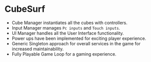 # CubeSurf

* Cube Manager instantiates all the cubes with controllers.
* Input Manager manages `Pc inputs` and `Touch inputs`.
* UI Manager handles all the User Interface functionality.
* Power ups have been implemented for exciting player experience.
* Generic Singleton approach for overall services in the game for increased maintainability.
* Fully Playable Game Loop for a gaming experience.
